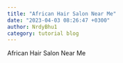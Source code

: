 ```yaml
---
title: "African Hair Salon Near Me"
date: "2023-04-03 08:26:47 +0300"
author: NrdyBhu1
category: tutorial blog
---
```

African Hair Salon Near Me
